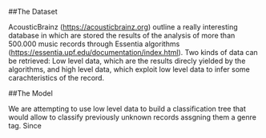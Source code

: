 ##The Dataset

AcousticBrainz (https://acousticbrainz.org) outline a really interesting database in which are stored the results of the analysis of more than 500.000 music records through Essentia algorithms (https://essentia.upf.edu/documentation/index.html). Two kinds of data can be retrieved: Low level data, which are the results direcly yielded by the algorithms, and high level data, which exploit low level data to infer some carachteristics of the record. 

##The Model

We are attempting to use low level data to build a classification tree that would allow to classify previously unknown records assgning them a genre tag. Since 
